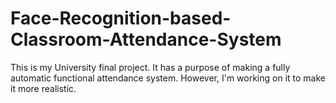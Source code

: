 # Face-Recognition-based-Classroom-Attendance-System
This is my University final project. It has a purpose of making a fully automatic functional attendance system. However, I'm working on it to make it more realistic.
